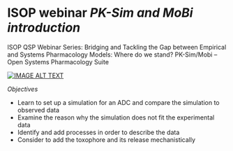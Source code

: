 # ISOP webinar _*PK-Sim and MoBi introduction*_
ISOP QSP Webinar Series: Bridging and Tackling the Gap between Empirical and Systems Pharmacology Models: Where do we stand?
PK-Sim/Mobi – Open Systems Pharmacology Suite

[![IMAGE ALT TEXT](http://img.youtube.com/vi/E1wqbIN4MHM/0.jpg)](http://www.youtube.com/watch?v=E1wqbIN4MHM "ISOP Webinar")

*Objectives*
- Learn to set up a simulation for an ADC and compare the simulation to observed data
- Examine the reason why the simulation does not fit the experimental data
- Identify and add processes in order to describe the data
- Consider to add the toxophore and its release mechanistically
